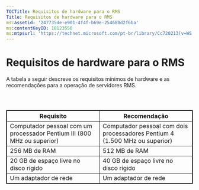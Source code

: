 ```yaml
---
TOCTitle: Requisitos de hardware para o RMS
Title: Requisitos de hardware para o RMS
ms:assetid: '247735de-e901-4f4f-b69e-254680d2f6ba'
ms:contentKeyID: 18123550
ms:mtpsurl: 'https://technet.microsoft.com/pt-br/library/Cc720213(v=WS.10)'
---
```


Requisitos de hardware para o RMS
=================================

A tabela a seguir descreve os requisitos mínimos de hardware e as recomendações para a operação de servidores RMS.

###  

 
<table style="border:1px solid black;">
<colgroup>
<col width="50%" />
<col width="50%" />
</colgroup>
<thead>
<tr class="header">
<th style="border:1px solid black;" >Requisito</th>
<th style="border:1px solid black;" >Recomendação</th>
</tr>
</thead>
<tbody>
<tr class="odd">
<td style="border:1px solid black;">Computador pessoal com um processador Pentium III (800 MHz ou superior)</td>
<td style="border:1px solid black;">Computador pessoal com dois processadores Pentium 4 (1.500 MHz ou superior)</td>
</tr>
<tr class="even">
<td style="border:1px solid black;">256 MB de RAM</td>
<td style="border:1px solid black;">512 MB de RAM</td>
</tr>
<tr class="odd">
<td style="border:1px solid black;">20 GB de espaço livre no disco rígido</td>
<td style="border:1px solid black;">40 GB de espaço livre no disco rígido</td>
</tr>
<tr class="even">
<td style="border:1px solid black;">Um adaptador de rede</td>
<td style="border:1px solid black;">Um adaptador de rede</td>
</tr>
</tbody>
</table>
